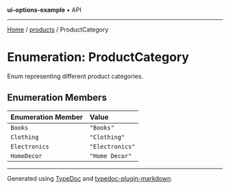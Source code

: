 **ui-options-example** • API

***

[Home](../../README.md) / [products](../README.md) / ProductCategory

# Enumeration: ProductCategory

Enum representing different product categories.

## Enumeration Members

| Enumeration Member | Value |
| :------ | :------ |
| `Books` | `"Books"` |
| `Clothing` | `"Clothing"` |
| `Electronics` | `"Electronics"` |
| `HomeDecor` | `"Home Decor"` |

***

Generated using [TypeDoc](https://typedoc.org) and [typedoc-plugin-markdown](https://typedoc-plugin-markdown.org).
